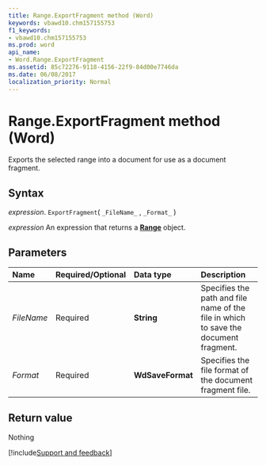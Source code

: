```yaml
---
title: Range.ExportFragment method (Word)
keywords: vbawd10.chm157155753
f1_keywords:
- vbawd10.chm157155753
ms.prod: word
api_name:
- Word.Range.ExportFragment
ms.assetid: 85c72276-9118-4156-22f9-84d00e7746da
ms.date: 06/08/2017
localization_priority: Normal
---
```



# Range.ExportFragment method (Word)

 Exports the selected range into a document for use as a document fragment.


## Syntax

_expression_. `ExportFragment`( `_FileName_` , `_Format_` )

 _expression_ An expression that returns a **[Range](Word.Range.md)** object.


## Parameters



|Name|Required/Optional|Data type|Description|
|:-----|:-----|:-----|:-----|
| _FileName_|Required| **String**|Specifies the path and file name of the file in which to save the document fragment.|
| _Format_|Required| **WdSaveFormat**|Specifies the file format of the document fragment file. |

## Return value

Nothing

[!include[Support and feedback](~/includes/feedback-boilerplate.md)]
